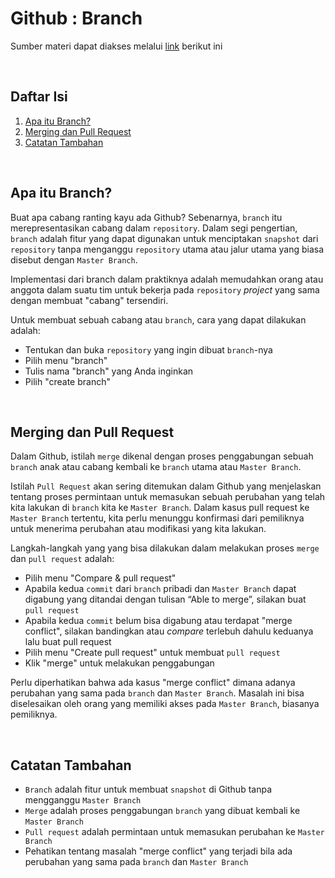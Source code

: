 # Github : Branch
Sumber materi dapat diakses melalui [link](https://www.youtube.com/watch?v=k1QXd-8VbPY&list=PLFIM0718LjIVknj6sgsSceMqlq242-jNf&index=3) berikut ini

<p>&nbsp;</p>

## Daftar Isi

1. [Apa itu Branch?](#apa-itu-branch-)
2. [Merging dan Pull Request](#merging-dan-pull-request-)
3. [Catatan Tambahan](#catatan-tambahan-)

<p>&nbsp;</p>

## Apa itu Branch? <a name = "What-Branch"></a>

Buat apa cabang ranting kayu ada Github? Sebenarnya, `branch` itu merepresentasikan cabang dalam `repository`. Dalam segi pengertian, `branch` adalah fitur yang dapat digunakan untuk menciptakan `snapshot` dari `repository` tanpa menganggu `repository` utama atau jalur utama yang biasa disebut dengan `Master Branch`. 

Implementasi dari branch dalam praktiknya adalah memudahkan orang atau anggota dalam suatu tim untuk bekerja pada `repository` *project* yang sama dengan membuat "cabang" tersendiri.

Untuk membuat sebuah cabang atau `branch`, cara yang dapat dilakukan adalah:
- Tentukan dan buka `repository` yang ingin dibuat `branch`-nya
- Pilih menu "branch"
- Tulis nama "branch" yang Anda inginkan
- Pilih "create branch"

<p>&nbsp;</p>

## Merging dan Pull Request <a name = "Merge-Pull"></a>

Dalam Github, istilah `merge` dikenal dengan proses penggabungan sebuah `branch` anak atau cabang kembali ke `branch` utama atau `Master Branch`.

Istilah `Pull Request` akan sering ditemukan dalam Github yang menjelaskan tentang proses permintaan untuk memasukan sebuah perubahan yang telah kita lakukan di `branch` kita ke `Master Branch`. Dalam kasus pull request ke `Master Branch` tertentu, kita perlu menunggu konfirmasi dari pemiliknya untuk menerima perubahan atau modifikasi yang kita lakukan.

Langkah-langkah yang yang bisa dilakukan dalam melakukan proses `merge` dan `pull request` adalah:
- Pilih menu "Compare & pull request"
- Apabila kedua `commit` dari `branch` pribadi dan `Master Branch` dapat digabung yang ditandai dengan tulisan  “Able to merge”, silakan buat `pull request`
- Apabila kedua `commit` belum bisa digabung atau terdapat "merge conflict", silakan bandingkan atau *compare* terlebuh dahulu keduanya lalu buat pull request
- Pilih menu "Create pull request" untuk membuat `pull request`
- Klik "merge" untuk melakukan penggabungan

Perlu diperhatikan bahwa ada kasus "merge conflict" dimana adanya perubahan yang sama pada `branch` dan `Master Branch`. Masalah ini bisa diselesaikan oleh orang yang memiliki akses pada `Master Branch`, biasanya pemiliknya.

<p>&nbsp;</p>

## Catatan Tambahan <a name = "CT"></a>
- `Branch` adalah fitur untuk membuat `snapshot` di Github tanpa mengganggu `Master Branch`
- `Merge` adalah proses penggabungan `branch` yang dibuat kembali ke `Master Branch`
- `Pull request` adalah permintaan untuk memasukan perubahan ke `Master Branch`
- Pehatikan tentang masalah "merge conflict" yang terjadi bila ada perubahan yang sama pada `branch` dan `Master Branch`